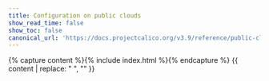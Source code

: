 ```yaml
---
title: Configuration on public clouds
show_read_time: false
show_toc: false
canonical_url: 'https://docs.projectcalico.org/v3.9/reference/public-cloud/index'
---
```


{% capture content %}{% include index.html %}{% endcapture %}
{{ content | replace: "    ", "" }}
